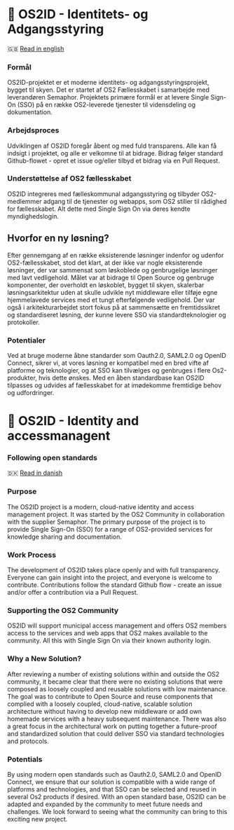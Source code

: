 # 🪪 OS2ID - Identitets- og Adgangsstyring
🇬🇧 [Read in english](#-os2id---identity-and-accessmanagent)

### Formål
OS2ID-projektet er et moderne identitets- og adgangsstyringsprojekt, bygget til skyen. Det er startet af OS2 Fællesskabet i samarbejde med leverandøren Semaphor. Projektets primære formål er at levere Single Sign-On (SSO) på en række OS2-leverede tjenester til vidensdeling og dokumentation.

### Arbejdsproces
Udviklingen af OS2ID foregår åbent og med fuld transparens. Alle kan få indsigt i projektet, og alle er velkomne til at bidrage. Bidrag følger standard Github-flowet - opret et issue og/eller tilbyd et bidrag via en Pull Request.

### Understøttelse af OS2 fællesskabet
OS2ID integreres med fælleskommunal adgangsstyring og tilbyder OS2-medlemmer adgang til de tjenester og webapps, som OS2 stiller til rådighed for fællesskabet. Alt dette med Single Sign On via deres kendte myndighedslogin.

## Hvorfor en ny løsning?
Efter gennemgang af en række eksisterende løsninger indenfor og udenfor OS2-fællesskabet, stod det klart, at der ikke var nogle eksisterende løsninger, der var sammensat som løskoblede og genbrugelige løsninger med lavt vedligehold. Målet var at bidrage til Open Source og genbruge komponenter, der overholdt en løskoblet, bygget til skyen, skalerbar løsningsarkitektur uden at skulle udvikle nyt middleware eller tilføje egne hjemmelavede services med et tungt efterfølgende vedligehold.
Der var også i arkitekturarbejdet stort fokus på at sammensætte en fremtidssikret og standardiseret løsning, der kunne levere SSO via standardteknologier og protokoller.

### Potentialer
Ved at bruge moderne åbne standarder som Oauth2.0, SAML2.0 og OpenID Connect, sikrer vi, at vores løsning er kompatibel med en bred vifte af platforme og teknologier, og at SSO kan tilvælges og genbruges i flere Os2-produkter, hvis dette ønskes. Med en åben standardbase kan OS2ID tilpasses og udvides af fællesskabet for at imødekomme fremtidige behov og udfordringer. 

# 

# 🪪 OS2ID - Identity and accessmanagent
### Following open standards
🇩🇰 [Read in danish](#-os2id---identitets--og-adgangsstyring)

### Purpose
The OS2ID project is a modern, cloud-native identity and access management project. It was started by the OS2 Community in collaboration with the supplier Semaphor. The primary purpose of the project is to provide Single Sign-On (SSO) for a range of OS2-provided services for knowledge sharing and documentation.

### Work Process
The development of OS2ID takes place openly and with full transparency. Everyone can gain insight into the project, and everyone is welcome to contribute. Contributions follow the standard Github flow - create an issue and/or offer a contribution via a Pull Request.

### Supporting the OS2 Community
OS2ID will support municipal access management and offers OS2 members access to the services and web apps that OS2 makes available to the community. All this with Single Sign On via their known authority login.

### Why a New Solution?
After reviewing a number of existing solutions within and outside the OS2 community, it became clear that there were no existing solutions that were composed as loosely coupled and reusable solutions with low maintenance. The goal was to contribute to Open Source and reuse components that complied with a loosely coupled, cloud-native, scalable solution architecture without having to develop new middleware or add own homemade services with a heavy subsequent maintenance.
There was also a great focus in the architectural work on putting together a future-proof and standardized solution that could deliver SSO via standard technologies and protocols.

### Potentials
By using modern open standards such as Oauth2.0, SAML2.0 and OpenID Connect, we ensure that our solution is compatible with a wide range of platforms and technologies, and that SSO can be selected and reused in several Os2 products if desired. With an open standard base, OS2ID can be adapted and expanded by the community to meet future needs and challenges. We look forward to seeing what the community can bring to this exciting new project.
